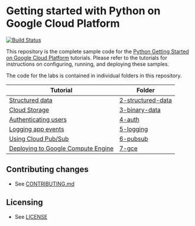 # Getting started with Python on Google Cloud Platform

[![Build Status](https://travis-ci.org/GoogleCloudPlatform/getting-started-python.svg)](https://travis-ci.org/GoogleCloudPlatform/getting-started-python)

This repository is the complete sample code for the [Python Getting Started on Google Cloud Platform](http://cloud.google.com/python) tutorials. Please refer to the tutorials for instructions on configuring, running, and deploying these samples.

The code for the labs is contained in individual folders in this repository.


Tutorial | Folder
---------|-------
[Structured data](https://cloud.google.com/python/getting-started/using-structured-data) | [2-structured-data](https://github.com/GoogleCloudPlatform/getting-started-python/tree/master/2-structured-data)
[Cloud Storage](https://cloud.google.com/python/getting-started/using-cloud-storage) | [3-binary-data](https://github.com/GoogleCloudPlatform/getting-started-python/tree/master/3-binary-data)
[Authenticating users](https://cloud.google.com/python/getting-started/authenticate-users) | [4-auth](https://github.com/GoogleCloudPlatform/getting-started-python/tree/master/4-auth)
[Logging app events](https://cloud.google.com/python/getting-started/logging-application-events) | [5-logging](https://github.com/GoogleCloudPlatform/getting-started-python/tree/master/5-logging)
[Using Cloud Pub/Sub](https://cloud.google.com/python/getting-started/using-pub-sub) | [6-pubsub](https://github.com/GoogleCloudPlatform/getting-started-python/tree/master/6-pubsub)
[Deploying to Google Compute Engine](https://cloud.google.com/python/getting-started/run-on-compute-engine) | [7-gce](https://github.com/GoogleCloudPlatform/getting-started-python/tree/master/7-gce)

## Contributing changes

* See [CONTRIBUTING.md](CONTRIBUTING.md)


## Licensing

* See [LICENSE](LICENSE)
